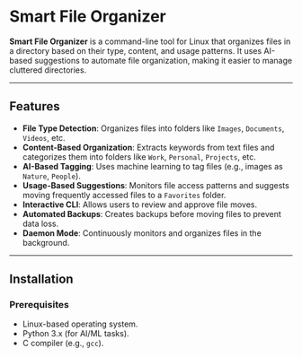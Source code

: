 # Smart File Organizer

 <!-- ![Project Logo](https://via.placeholder.com/150)-- Add a logo if you have one -->

**Smart File Organizer** is a command-line tool for Linux that organizes files in a directory based on their type, content, and usage patterns. It uses AI-based suggestions to automate file organization, making it easier to manage cluttered directories.

---

## **Features**
- **File Type Detection**: Organizes files into folders like `Images`, `Documents`, `Videos`, etc.
- **Content-Based Organization**: Extracts keywords from text files and categorizes them into folders like `Work`, `Personal`, `Projects`, etc.
- **AI-Based Tagging**: Uses machine learning to tag files (e.g., images as `Nature`, `People`).
- **Usage-Based Suggestions**: Monitors file access patterns and suggests moving frequently accessed files to a `Favorites` folder.
- **Interactive CLI**: Allows users to review and approve file moves.
- **Automated Backups**: Creates backups before moving files to prevent data loss.
- **Daemon Mode**: Continuously monitors and organizes files in the background.

---

## **Installation**

### **Prerequisites**
- Linux-based operating system.
- Python 3.x (for AI/ML tasks).
- C compiler (e.g., `gcc`).


